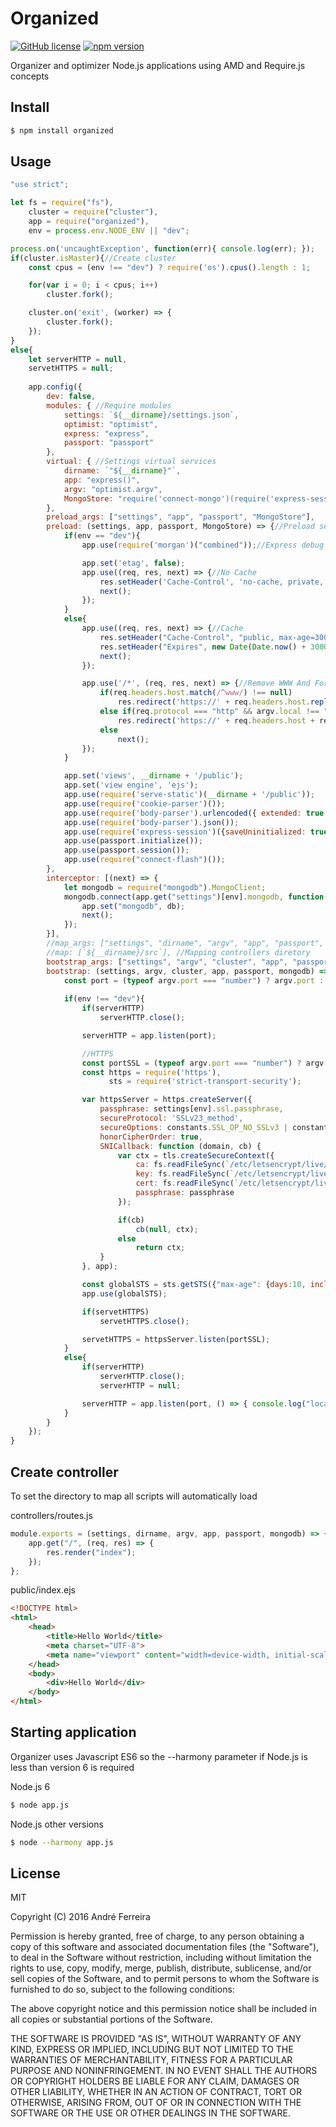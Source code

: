 # Organized

[![GitHub license](https://img.shields.io/badge/license-MIT-blue.svg)](https://raw.githubusercontent.com/andrehrf/organized/master/LICENSE)
[![npm version](https://badge.fury.io/js/organized.svg)](https://badge.fury.io/js/organized)

Organizer and optimizer Node.js applications using AMD and Require.js concepts

## Install

```bash
$ npm install organized
```

## Usage

```js
"use strict";

let fs = require("fs"),
    cluster = require("cluster"),
    app = require("organized"),
    env = process.env.NODE_ENV || "dev";

process.on('uncaughtException', function(err){ console.log(err); });
if(cluster.isMaster){//Create cluster
    const cpus = (env !== "dev") ? require('os').cpus().length : 1; 

    for(var i = 0; i < cpus; i++)
        cluster.fork();

    cluster.on('exit', (worker) => {
        cluster.fork();
    }); 
}
else{  
    let serverHTTP = null,
    servetHTTPS = null; 
          
    app.config({
        dev: false,    
        modules: { //Require modules
            settings: `${__dirname}/settings.json`,
            optimist: "optimist",
            express: "express", 
            passport: "passport"
        },
        virtual: { //Settings virtual services 
            dirname: `"${__dirname}"`,  
            app: "express()",
            argv: "optimist.argv",
            MongoStore: "require('connect-mongo')(require('express-session'))"
        },
        preload_args: ["settings", "app", "passport", "MongoStore"],
        preload: (settings, app, passport, MongoStore) => {//Preload settings
            if(env == "dev"){
                app.use(require('morgan')("combined"));//Express debug requests

                app.set('etag', false); 
                app.use((req, res, next) => {//No Cache
                    res.setHeader('Cache-Control', 'no-cache, private, no-store, must-revalidate, max-stale=0, post-check=0, pre-check=0');
                    next();
                });
            }
            else{                
                app.use((req, res, next) => {//Cache
                    res.setHeader("Cache-Control", "public, max-age=300");
                    res.setHeader("Expires", new Date(Date.now() + 300000).toUTCString());
                    next();
                });

                app.use('/*', (req, res, next) => {//Remove WWW And Force SSL
                    if(req.headers.host.match(/^www/) !== null)
                        res.redirect('https://' + req.headers.host.replace(/^www\./, '') + req.url);
                    else if(req.protocol === "http" && argv.local !== "true" && req.hostname !== "localhost")
                        res.redirect('https://' + req.headers.host + req.url);
                    else
                        next();     
                });
            }

            app.set('views', __dirname + '/public');
            app.set('view engine', 'ejs');
            app.use(require('serve-static')(__dirname + '/public'));
            app.use(require('cookie-parser')());
            app.use(require('body-parser').urlencoded({ extended: true }));
            app.use(require('body-parser').json());
            app.use(require('express-session')({saveUninitialized: true, resave: true, secret: settings[env].session.secret, store: new MongoStore({url: settings[env].mongodb})}));
            app.use(passport.initialize());
            app.use(passport.session());
            app.use(require("connect-flash")());
        },
        interceptor: [(next) => {            
            let mongodb = require("mongodb").MongoClient;
            mongodb.connect(app.get("settings")[env].mongodb, function(err, db){
                app.set("mongodb", db);
                next();
            });
        }],
        //map_args: ["settings", "dirname", "argv", "app", "passport", "mongodb"],
        //map: [`${__dirname}/src`], //Mapping controllers diretory
        bootstrap_args: ["settings", "argv", "cluster", "app", "passport", "mongodb"],
        bootstrap: (settings, argv, cluster, app, passport, mongodb) => { //Start application
            const port = (typeof argv.port === "number") ? argv.port : settings[env].port;
       
            if(env !== "dev"){ 
                if(serverHTTP)
                    serverHTTP.close();

                serverHTTP = app.listen(port);

                //HTTPS
                const portSSL = (typeof argv.port === "number") ? argv.portssl : settings[env].portSSL;
                const https = require('https'),
                      sts = require('strict-transport-security');

                var httpsServer = https.createServer({
                    passphrase: settings[env].ssl.passphrase,
                    secureProtocol: 'SSLv23_method',
                    secureOptions: constants.SSL_OP_NO_SSLv3 | constants.SSL_OP_NO_SSLv2,
                    honorCipherOrder: true,
                    SNICallback: function (domain, cb) { 
                        var ctx = tls.createSecureContext({
                            ca: fs.readFileSync(`/etc/letsencrypt/live/${domain}/chain.pem`),                    
                            key: fs.readFileSync(`/etc/letsencrypt/live/${domain}/privkey.pem`),
                            cert: fs.readFileSync(`/etc/letsencrypt/live/${domain}/cert.pem`),
                            passphrase: passphrase
                        });

                        if(cb)
                            cb(null, ctx);
                        else
                            return ctx;
                    }
                }, app);

                const globalSTS = sts.getSTS({"max-age": {days:10, includeSubDomains:true}});
                app.use(globalSTS);

                if(servetHTTPS)
                    servetHTTPS.close();

                servetHTTPS = httpsServer.listen(portSSL);
            }
            else{                                      
                if(serverHTTP)
                    serverHTTP.close();
                    serverHTTP = null;

                serverHTTP = app.listen(port, () => { console.log("localhost"); });                                                                         
            }
        }
    });
}
```

## Create controller

To set the directory to map all scripts will automatically load

controllers/routes.js
```js
module.exports = (settings, dirname, argv, app, passport, mongodb) => {
    app.get("/", (req, res) => { 
        res.render("index"); 
    });
};
```

public/index.ejs
```html
<!DOCTYPE html>
<html>
    <head>
        <title>Hello World</title>
        <meta charset="UTF-8">
        <meta name="viewport" content="width=device-width, initial-scale=1.0">
    </head>
    <body>
        <div>Hello World</div>
    </body>
</html>
```

## Starting application

Organizer uses Javascript ES6 so the --harmony parameter if Node.js is less than version 6 is required

Node.js 6
```bash
$ node app.js
```

Node.js other versions
```bash
$ node --harmony app.js
```

## License

  MIT
  
  Copyright (C) 2016 André Ferreira

  Permission is hereby granted, free of charge, to any person obtaining a copy of this software and associated documentation files (the "Software"), to deal in the Software without restriction, including without limitation the rights to use, copy, modify, merge, publish, distribute, sublicense, and/or sell copies of the Software, and to permit persons to whom the Software is furnished to do so, subject to the following conditions:

  The above copyright notice and this permission notice shall be included in all copies or substantial portions of the Software.

  THE SOFTWARE IS PROVIDED "AS IS", WITHOUT WARRANTY OF ANY KIND, EXPRESS OR IMPLIED, INCLUDING BUT NOT LIMITED TO THE WARRANTIES OF MERCHANTABILITY, FITNESS FOR A PARTICULAR PURPOSE AND NONINFRINGEMENT. IN NO EVENT SHALL THE AUTHORS OR COPYRIGHT HOLDERS BE LIABLE FOR ANY CLAIM, DAMAGES OR OTHER LIABILITY, WHETHER IN AN ACTION OF CONTRACT, TORT OR OTHERWISE, ARISING FROM, OUT OF OR IN CONNECTION WITH THE SOFTWARE OR THE USE OR OTHER DEALINGS IN THE SOFTWARE.